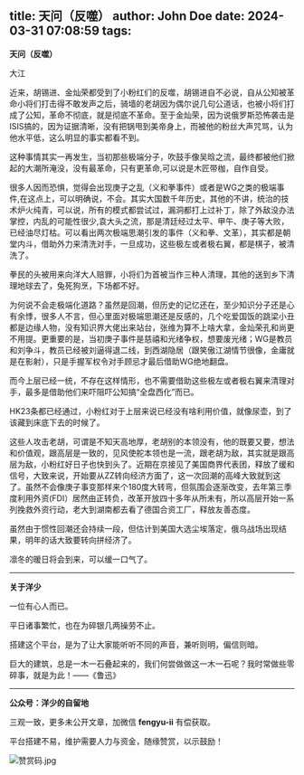 title: 天问（反噬）
author: John Doe
date: 2024-03-31 07:08:59
tags:
---
**天问（反噬）**<!--more-->

大江

近来，胡锡进、金灿荣都受到了小粉红们的反噬，胡锡进自不必说，自从公知被革命小将们打击得不敢发声之后，骑墙的老胡因为偶尔说几句公道话，也被小将们打成了公知，革命不彻底，就是彻底不革命。至于金灿荣，因为说俄罗斯恐怖袭击是ISIS搞的，因为证据清晰，没有把锅甩到美帝身上，而被他的粉丝大声咒骂，认为他水平低，这么明显的事实都看不到。

这种事情其实一再发生，当初那些极端分子，吹鼓手像吴晗之流，最终都被他们掀起的大潮所淹没，没有最革命，只有更革命,可以说是木匠带枷，自作自受。

很多人因而恐惧，觉得会出现庚子之乱（义和拳事件）或者是WG之类的极端事件,在这点上，可以明确说，不会。其实大国数千年历史，其他的不讲，统治的技术炉火纯青，可以说，所有的模式都尝试过，漏洞都打上过补丁，除了外敌没办法掌控，内乱的可能性很少,袁大头之流，那是清廷经过太平、甲午、庚子等大败，已经油尽灯枯。可以看出两次极端思潮引发的事件（义和拳、文革），其实都是朝堂内斗，借助外力来清洗对手，一旦成功，这些极左或者极右翼，都是棋子，被清洗了。

拳民的头被用来向洋大人赔罪，小将们为首被当作三种人清理，其他的送到乡下清理地球去了，兔死狗烹，下场都不好。

为何说不会走极端化道路？虽然是回潮，但历史的记忆还在，至少知识分子还是心有余悸，很多人不言，但心里面对极端思潮还是反感的，几个吃爱国饭的跳梁小丑都是边缘人物，没有知识界大佬出来站台，张维为算不上啥大拿，金灿荣孔和尚更不用提。更重要的是，当初庚子事件是慈禧和光绪争权，想要废光绪；WG是教员和刘争斗，教员已经被刘逼得退二线，到西湖隐居（跟笑傲江湖情节很像，金庸就是在影射），只是手握军权令对手顾忌才最后借助WG绝地翻盘。

而今上层已经一统，不存在这样情形，也不需要借助这些极左或者极右翼来清理对手，最多是借助他们来吓阻吓公知搞“全盘西化”而已。

HK23条都已经通过，小粉红对于上层来说已经没有啥利用价值，就像尿壶，到了该藏到床底下去的时候了。

这些人攻击老胡，可谓是不知天高地厚，老胡别的本领没有，他的既要又要，想法和价值观，跟高层是一致的，见风使舵本领也是一流，跟老胡为敌，其实就是跟高层为敌，小粉红好日子也快到头了。近期在京接见了美国商界代表团，释放了缓和信号，大致来说，开始要从ZZ转向经济方面了，这一次回潮的高峰大致就到这了。虽然不会像庚子事变那样来个180度大转弯，但氛围会逐渐改变，去年第三季度利用外资(FDI）居然由正转负，改革开放四十多年从所未有，所以高层开始一系列挽救外资行动，老大到湖南都去看了德国合资工厂，释放友善态度。

虽然由于惯性回潮还会持续一段，但估计到美国大选尘埃落定，俄乌战场出现结果，明年的话大致要转向拼经济了。

凛冬的暖日将会到来，可以缓一口气了。
- - -
**关于洋少**

一位有心人而已。

平日诸事繁忙，也在为碎银几两操劳不止。

搭建这个平台，是为了让大家能听听不同的声音，兼听则明，偏信则暗。

巨大的建筑，总是一木一石叠起来的，我们何尝做做这一木一石呢？我时常做些零碎事，就是为此！——《鲁迅》

---

**公众号：洋少的自留地** 

三观一致，更多未公开文章，加微信 **fengyu-ii** 有偿获取。

平台搭建不易，维护需要人力与资金，随缘赞赏，以示鼓励！

![赞赏码.jpg](/images/shang.jpg)
